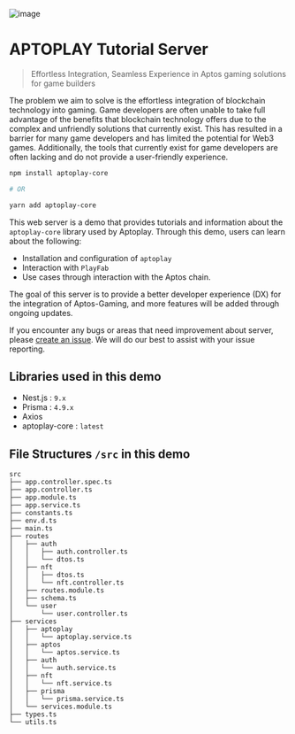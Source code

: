 ![image](https://user-images.githubusercontent.com/65929678/216216243-440bcb5c-5052-4946-9cad-47a98842e363.png)

# APTOPLAY Tutorial Server

> Effortless Integration, Seamless Experience in Aptos gaming solutions for game builders

The problem we aim to solve is the effortless integration of blockchain technology into gaming. Game developers are often unable
to take full advantage of the benefits that blockchain technology offers due to the complex and unfriendly solutions that currently exist.
This has resulted in a barrier for many game developers and has limited the potential for Web3 games. Additionally, the tools
that currently exist for game developers are often lacking and do not provide a user-friendly experience.

```bash
npm install aptoplay-core

# OR

yarn add aptoplay-core
```

This web server is a demo that provides tutorials and information about the `aptoplay-core` library used by Aptoplay. Through this demo, users can learn about the following:

- Installation and configuration of `aptoplay`
- Interaction with `PlayFab`
- Use cases through interaction with the Aptos chain.

The goal of this server is to provide a better developer experience (DX) for the integration of Aptos-Gaming, and more features will be added through ongoing updates.

If you encounter any bugs or areas that need improvement about server, please [create an issue](https://github.com/catze-labs/aptoplay-server/issues/new). We will do our best to assist with your issue reporting.

## Libraries used in this demo

- Nest.js : `9.x`
- Prisma : `4.9.x`
- Axios
- aptoplay-core : `latest`

## File Structures `/src` in this demo

```
src
├── app.controller.spec.ts
├── app.controller.ts
├── app.module.ts
├── app.service.ts
├── constants.ts
├── env.d.ts
├── main.ts
├── routes
│   ├── auth
│   │   ├── auth.controller.ts
│   │   └── dtos.ts
│   ├── nft
│   │   ├── dtos.ts
│   │   └── nft.controller.ts
│   ├── routes.module.ts
│   ├── schema.ts
│   └── user
│       └── user.controller.ts
├── services
│   ├── aptoplay
│   │   └── aptoplay.service.ts
│   ├── aptos
│   │   └── aptos.service.ts
│   ├── auth
│   │   └── auth.service.ts
│   ├── nft
│   │   └── nft.service.ts
│   ├── prisma
│   │   └── prisma.service.ts
│   └── services.module.ts
├── types.ts
└── utils.ts


```
